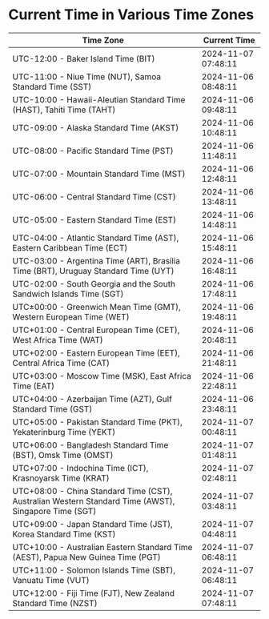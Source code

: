 # Current Time in Various Time Zones

| Time Zone | Current Time |
|-----------|--------------|
| UTC-12:00 - Baker Island Time (BIT) | 2024-11-07 07:48:11 |
| UTC-11:00 - Niue Time (NUT), Samoa Standard Time (SST) | 2024-11-06 08:48:11 |
| UTC-10:00 - Hawaii-Aleutian Standard Time (HAST), Tahiti Time (TAHT) | 2024-11-06 09:48:11 |
| UTC-09:00 - Alaska Standard Time (AKST) | 2024-11-06 10:48:11 |
| UTC-08:00 - Pacific Standard Time (PST) | 2024-11-06 11:48:11 |
| UTC-07:00 - Mountain Standard Time (MST) | 2024-11-06 12:48:11 |
| UTC-06:00 - Central Standard Time (CST) | 2024-11-06 13:48:11 |
| UTC-05:00 - Eastern Standard Time (EST) | 2024-11-06 14:48:11 |
| UTC-04:00 - Atlantic Standard Time (AST), Eastern Caribbean Time (ECT) | 2024-11-06 15:48:11 |
| UTC-03:00 - Argentina Time (ART), Brasília Time (BRT), Uruguay Standard Time (UYT) | 2024-11-06 16:48:11 |
| UTC-02:00 - South Georgia and the South Sandwich Islands Time (SGT) | 2024-11-06 17:48:11 |
| UTC±00:00 - Greenwich Mean Time (GMT), Western European Time (WET) | 2024-11-06 19:48:11 |
| UTC+01:00 - Central European Time (CET), West Africa Time (WAT) | 2024-11-06 20:48:11 |
| UTC+02:00 - Eastern European Time (EET), Central Africa Time (CAT) | 2024-11-06 21:48:11 |
| UTC+03:00 - Moscow Time (MSK), East Africa Time (EAT) | 2024-11-06 22:48:11 |
| UTC+04:00 - Azerbaijan Time (AZT), Gulf Standard Time (GST) | 2024-11-06 23:48:11 |
| UTC+05:00 - Pakistan Standard Time (PKT), Yekaterinburg Time (YEKT) | 2024-11-07 00:48:11 |
| UTC+06:00 - Bangladesh Standard Time (BST), Omsk Time (OMST) | 2024-11-07 01:48:11 |
| UTC+07:00 - Indochina Time (ICT), Krasnoyarsk Time (KRAT) | 2024-11-07 02:48:11 |
| UTC+08:00 - China Standard Time (CST), Australian Western Standard Time (AWST), Singapore Time (SGT) | 2024-11-07 03:48:11 |
| UTC+09:00 - Japan Standard Time (JST), Korea Standard Time (KST) | 2024-11-07 04:48:11 |
| UTC+10:00 - Australian Eastern Standard Time (AEST), Papua New Guinea Time (PGT) | 2024-11-07 06:48:11 |
| UTC+11:00 - Solomon Islands Time (SBT), Vanuatu Time (VUT) | 2024-11-07 06:48:11 |
| UTC+12:00 - Fiji Time (FJT), New Zealand Standard Time (NZST) | 2024-11-07 07:48:11 |
